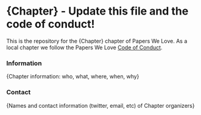 # {Chapter} - Update this file and the code of conduct!

This is the repository for the {Chapter} chapter of Papers We Love. As a local chapter we follow the Papers We Love [Code of Conduct](https://github.com/papers-we-love/nashville/blob/master/code-of-conduct.md).

### Information

{Chapter information: who, what, where, when, why}

### Contact

{Names and contact information (twitter, email, etc) of Chapter organizers}
